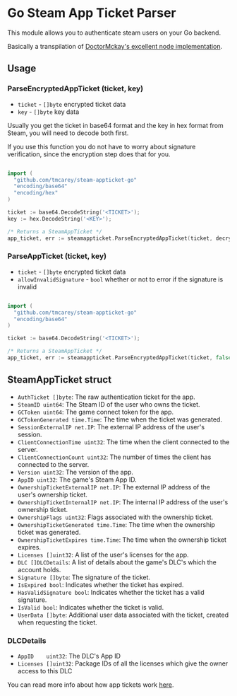 # Go Steam App Ticket Parser

This module allows you to authenticate steam users on your Go backend. 

Basically a transpilation of [DoctorMckay's excellent node implementation](https://github.com/DoctorMcKay/node-steam-appticket/tree/master/components).

## Usage

### ParseEncryptedAppTicket (ticket, key)
- `ticket` - `[]byte` encrypted ticket data
- `key` - `[]byte` key data

Usually you get the ticket in base64 format and the key in hex format from Steam, you will need to decode both first.

If you use this function you do not have to worry about signature verification, since the encryption step does that for you.

```go

import (
  "github.com/tmcarey/steam-appticket-go"
  "encoding/base64"
  "encoding/hex"
)

ticket := base64.DecodeString('<TICKET>');
key := hex.DecodeString('<KEY>');

/* Returns a SteamAppTicket */
app_ticket, err := steamappticket.ParseEncryptedAppTicket(ticket, decryptionKey)
```

### ParseAppTicket (ticket, key)
- `ticket` - `[]byte` encrypted ticket data
- `allowInvalidSignature` - `bool` whether or not to error if the signature is invalid

```go

import (
  "github.com/tmcarey/steam-appticket-go"
  "encoding/base64"
)

ticket := base64.DecodeString('<TICKET>');

/* Returns a SteamAppTicket */
app_ticket, err := steamappticket.ParseEncryptedAppTicket(ticket, false)
```

## SteamAppTicket struct

- `AuthTicket []byte`: The raw authentication ticket for the app.
- `SteamID uint64`: The Steam ID of the user who owns the ticket.
- `GCToken uint64`: The game connect token for the app.
- `GCTokenGenerated time.Time`: The time when the ticket was generated.
- `SessionExternalIP net.IP`: The external IP address of the user's session.
- `ClientConnectionTime uint32`: The time when the client connected to the server.
- `ClientConnectionCount uint32`: The number of times the client has connected to the server.
- `Version uint32`: The version of the app.
- `AppID uint32`: The game's Steam App ID.
- `OwnershipTicketExternalIP net.IP`: The external IP address of the user's ownership ticket.
- `OwnershipTicketInternalIP net.IP`: The internal IP address of the user's ownership ticket.
- `OwnershipFlags uint32`: Flags associated with the ownership ticket.
- `OwnershipTicketGenerated time.Time`: The time when the ownership ticket was generated.
- `OwnershipTicketExpires time.Time`: The time when the ownership ticket expires.
- `Licenses []uint32`: A list of the user's licenses for the app.
- `DLC []DLCDetails`: A list of details about the game's DLC's which the account holds.
- `Signature []byte`: The signature of the ticket.
- `IsExpired bool`: Indicates whether the ticket has expired.
- `HasValidSignature bool`: Indicates whether the ticket has a valid signature.
- `IsValid bool`: Indicates whether the ticket is valid.
- `UserData []byte`: Additional user data associated with the ticket, created when requesting the ticket.

### DLCDetails

- `AppID    uint32`: The DLC's App ID
-	`Licenses []uint32`: Package IDs of all the licenses which give the owner access to this DLC

You can read more info about how app tickets work [here](https://github.com/DoctorMcKay/node-steam-user/wiki/Steam-App-Auth).
